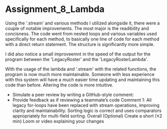 # Assignment_8_Lambda

Using the '.stream' and various methods I utilized alongside it, there were a couple of notable improvements. The most major is the readibility and concisness. The code went from nested loops and various variables used specifically for each method, to basically one line of code for each method with a direct return statement. The structure is significantly more simple. 

I did also notice a small improveemnt in the speed of the output for the program between the 'LegacyRoster' and the 'LegacyRosterLambda'.

With the usage of the lambda and '.stream' with the related functions, the program is now much more maintainable. Someone with less experience with this system will have a much easier time updating and maintaining this code than before. Altering the code is more intuitive.

- Simulate a peer review by writing a GitHub-style comment:
- Provide feedback as if reviewing a teammate’s code
Comment 1:
All legacy for-loops have been replaced with stream operations, improving clarity and maintainability. Sorting logic is correct and uses comparators appropriately for multi-field sorting. Overall
(Optional) Create a short (≤2 min) Loom or video explaining your changes